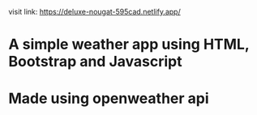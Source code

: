 visit link: https://deluxe-nougat-595cad.netlify.app/
# A simple weather app using HTML, Bootstrap and Javascript
# Made using openweather api
